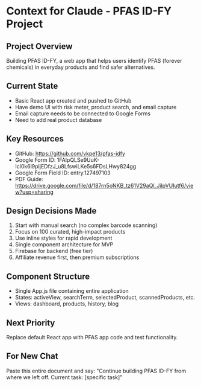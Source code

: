 # Context for Claude - PFAS ID-FY Project

## Project Overview
Building PFAS ID-FY, a web app that helps users identify PFAS (forever chemicals) in everyday products and find safer alternatives.

## Current State
- Basic React app created and pushed to GitHub
- Have demo UI with risk meter, product search, and email capture
- Email capture needs to be connected to Google Forms
- Need to add real product database

## Key Resources
- GitHub: https://github.com/vkpe13/pfas-idfy
- Google Form ID: 1FAIpQLSe9UuK-Icl0k6l9pIjEDfzJ_u8LfswiLKe5s6FDsLHwy824gg
- Google Form Field ID: entry.127497103
- PDF Guide: https://drive.google.com/file/d/187rn5oNKB_tz61V29aQl_JilpVUIutf6/view?usp=sharing

## Design Decisions Made
1. Start with manual search (no complex barcode scanning)
2. Focus on 100 curated, high-impact products
3. Use inline styles for rapid development
4. Single component architecture for MVP
5. Firebase for backend (free tier)
6. Affiliate revenue first, then premium subscriptions

## Component Structure
- Single App.js file containing entire application
- States: activeView, searchTerm, selectedProduct, scannedProducts, etc.
- Views: dashboard, products, history, blog

## Next Priority
Replace default React app with PFAS app code and test functionality.

## For New Chat
Paste this entire document and say: "Continue building PFAS ID-FY from where we left off. Current task: [specific task]"